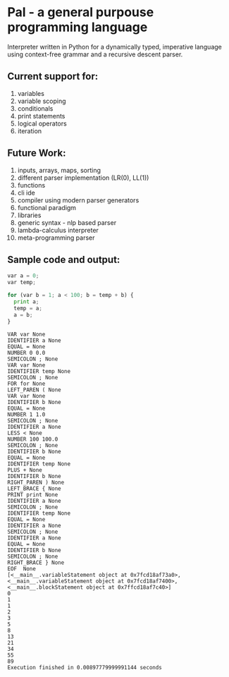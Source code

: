 # Pal - a general purpouse programming language
Interpreter written in Python for a dynamically typed, imperative language using context-free grammar and a recursive descent parser.

## Current support for:
1. variables
2. variable scoping
3. conditionals
4. print statements
5. logical operators
6. iteration

## Future Work:
1. inputs, arrays, maps, sorting 
2. different parser implementation (LR(0), LL(1))
3. functions
4. cli ide
5. compiler using modern parser generators
6. functional paradigm
7. libraries
8. generic syntax - nlp based parser
9. lambda-calculus interpreter
10. meta-programming parser

## Sample code and output:
```python
var a = 0;
var temp;

for (var b = 1; a < 100; b = temp + b) {
  print a;
  temp = a;
  a = b;
}
```
```text
VAR var None
IDENTIFIER a None
EQUAL = None
NUMBER 0 0.0
SEMICOLON ; None
VAR var None
IDENTIFIER temp None
SEMICOLON ; None
FOR for None
LEFT_PAREN ( None
VAR var None
IDENTIFIER b None
EQUAL = None
NUMBER 1 1.0
SEMICOLON ; None
IDENTIFIER a None
LESS < None
NUMBER 100 100.0
SEMICOLON ; None
IDENTIFIER b None
EQUAL = None
IDENTIFIER temp None
PLUS + None
IDENTIFIER b None
RIGHT_PAREN ) None
LEFT_BRACE { None
PRINT print None
IDENTIFIER a None
SEMICOLON ; None
IDENTIFIER temp None
EQUAL = None
IDENTIFIER a None
SEMICOLON ; None
IDENTIFIER a None
EQUAL = None
IDENTIFIER b None
SEMICOLON ; None
RIGHT_BRACE } None
EOF  None
[<__main__.variableStatement object at 0x7fcd18af73a0>, <__main__.variableStatement object at 0x7fcd18af7400>, <__main__.blockStatement object at 0x7ffcd18af7c40>]
0
1
1
2
3
5
8
13
21
34
55
89
Execution finished in 0.00897779999991144 seconds
```